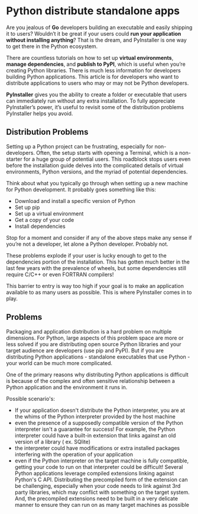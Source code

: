 # Python distribute standalone apps

Are you jealous of **Go** developers building an executable and easily shipping it to users? Wouldn’t it be great if your users could 
**run your application without installing anything**? That is the dream, and PyInstaller is one way to get there in the Python ecosystem.

There are countless tutorials on how to set up **virtual environments**, **manage dependencies**, and **publish to PyPI**, which is 
useful when you’re creating Python libraries. There is much less information for developers building Python applications. This article 
is for developers who want to distribute applications to users who may or may not be Python developers.

**PyInstaller** gives you the ability to create a folder or executable that users can immediately run without any extra installation. To 
fully appreciate PyInstaller’s power, it’s useful to revisit some of the distribution problems PyInstaller helps you avoid.

## Distribution Problems

Setting up a Python project can be frustrating, especially for non-developers. Often, the setup starts with opening a Terminal, which 
is a non-starter for a huge group of potential users. This roadblock stops users even before the installation guide delves into the 
complicated details of virtual environments, Python versions, and the myriad of potential dependencies.

Think about what you typically go through when setting up a new machine for Python development. It probably goes something like this:

- Download and install a specific version of Python
- Set up pip
- Set up a virtual environment
- Get a copy of your code
- Install dependencies

Stop for a moment and consider if any of the above steps make any sense if you’re not a developer, let alone a Python developer. 
Probably not.

These problems explode if your user is lucky enough to get to the dependencies portion of the installation. This has gotten much better 
in the last few years with the prevalence of wheels, but some dependencies still require C/C++ or even FORTRAN compilers!

This barrier to entry is way too high if your goal is to make an application available to as many users as possible. 
This is where PyInstaller comes in to play.

## Problems

Packaging and application distribution is a hard problem on multiple dimensions. For Python, large aspects of this problem space are 
more or less solved if you are distributing open source Python libraries and your target audience are developers (use pip and PyPI). 
But if you are distributing Python applications - standalone executables that use Python - your world can be much more complicated.

One of the primary reasons why distributing Python applications is difficult is because of the complex and often sensitive relationship 
between a Python application and the environment it runs in.

Possible scenario's:
- If your application doesn't distribute the Python interpreter, you are at the whims of the Python interpreter provided by the host machine
- even the presence of a supposedly compatible version of the Python interpreter isn't a guarantee for success! For example, the Python interpreter could have a built-in extension that links against an old version of a library ( ex. SQlite)
- the interpreter could have modifications or extra installed packages interfering with the operation of your application
- even if the Python interpreter on the target machine is fully compatible, getting your code to run on that interpreter could be difficult! Several Python applications leverage compiled extensions linking against Python's C API. Distributing the precompiled form of the extension can be challenging, especially when your code needs to link against 3rd party libraries, which may conflict with something on the target system. And, the precompiled extensions need to be built in a very delicate manner to ensure they can run on as many target machines as possible

